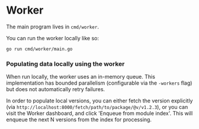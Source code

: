 # Worker

The main program lives in `cmd/worker`.

You can run the worker locally like so:

```
go run cmd/worker/main.go
```

### Populating data locally using the worker

When run locally, the worker uses an in-memory queue. This implementation has
bounded parallelism (configurable via the `-workers` flag) but does not
automatically retry failures.

In order to populate local versions, you can either fetch the version explicitly
(via `http://localhost:8000/fetch/path/to/package/@v/v1.2.3`), or you can visit the
Worker dashboard, and click 'Enqueue from module index'. This will enqueue the
next N versions from the index for processing.
